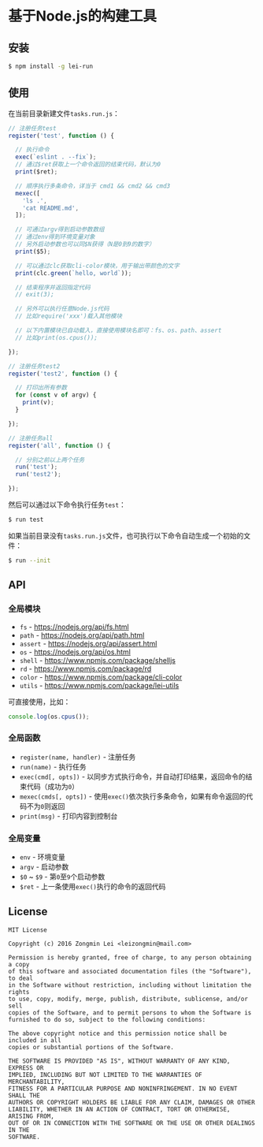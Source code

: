 # 基于Node.js的构建工具


## 安装

```bash
$ npm install -g lei-run
```


## 使用

在当前目录新建文件`tasks.run.js`：

```javascript
// 注册任务test
register('test', function () {

  // 执行命令
  exec(`eslint . --fix`);
  // 通过$ret获取上一个命令返回的结束代码，默认为0
  print($ret);

  // 顺序执行多条命令，详当于 cmd1 && cmd2 && cmd3
  mexec([
    'ls .',
    'cat README.md',
  ]);

  // 可通过argv得到启动参数数组
  // 通过env得到环境变量对象
  // 另外启动参数也可以同$N获得（N是0到9的数字）
  print($5);

  // 可以通过clc获取cli-color模块，用于输出带颜色的文字
  print(clc.green(`hello, world`));

  // 结束程序并返回指定代码
  // exit(3);

  // 另外可以执行任意Node.js代码
  // 比如require('xxx')载入其他模块

  // 以下内置模块已自动载入，直接使用模块名即可：fs、os、path、assert
  // 比如print(os.cpus());

});

// 注册任务test2
register('test2', function () {

  // 打印出所有参数
  for (const v of argv) {
    print(v);
  }

});

// 注册任务all
register('all', function () {

  // 分别之前以上两个任务
  run('test');
  run('test2');

});
```

然后可以通过以下命令执行任务`test`：

```bash
$ run test
```

如果当前目录没有`tasks.run.js`文件，也可执行以下命令自动生成一个初始的文件：

```bash
$ run --init
```

## API

### 全局模块

+ `fs` - https://nodejs.org/api/fs.html
+ `path` - https://nodejs.org/api/path.html
+ `assert` - https://nodejs.org/api/assert.html
+ `os` - https://nodejs.org/api/os.html
+ `shell` - https://www.npmjs.com/package/shelljs
+ `rd` - https://www.npmjs.com/package/rd
+ `color` - https://www.npmjs.com/package/cli-color
+ `utils` - https://www.npmjs.com/package/lei-utils

可直接使用，比如：

```javascript
console.log(os.cpus());
```

### 全局函数

+ `register(name, handler)` - 注册任务
+ `run(name)` - 执行任务
+ `exec(cmd[, opts])` - 以同步方式执行命令，并自动打印结果，返回命令的结束代码（成功为`0`）
+ `mexec(cmds[, opts])` - 使用`exec()`依次执行多条命令，如果有命令返回的代码不为`0`则返回
+ `print(msg)` - 打印内容到控制台

### 全局变量

+ `env` - 环境变量
+ `argv` - 启动参数
+ `$0` ~ `$9` - 第`0`至`9`个启动参数
+ `$ret` - 上一条使用`exec()`执行的命令的返回代码


## License

```
MIT License

Copyright (c) 2016 Zongmin Lei <leizongmin@mail.com>

Permission is hereby granted, free of charge, to any person obtaining a copy
of this software and associated documentation files (the "Software"), to deal
in the Software without restriction, including without limitation the rights
to use, copy, modify, merge, publish, distribute, sublicense, and/or sell
copies of the Software, and to permit persons to whom the Software is
furnished to do so, subject to the following conditions:

The above copyright notice and this permission notice shall be included in all
copies or substantial portions of the Software.

THE SOFTWARE IS PROVIDED "AS IS", WITHOUT WARRANTY OF ANY KIND, EXPRESS OR
IMPLIED, INCLUDING BUT NOT LIMITED TO THE WARRANTIES OF MERCHANTABILITY,
FITNESS FOR A PARTICULAR PURPOSE AND NONINFRINGEMENT. IN NO EVENT SHALL THE
AUTHORS OR COPYRIGHT HOLDERS BE LIABLE FOR ANY CLAIM, DAMAGES OR OTHER
LIABILITY, WHETHER IN AN ACTION OF CONTRACT, TORT OR OTHERWISE, ARISING FROM,
OUT OF OR IN CONNECTION WITH THE SOFTWARE OR THE USE OR OTHER DEALINGS IN THE
SOFTWARE.
```
